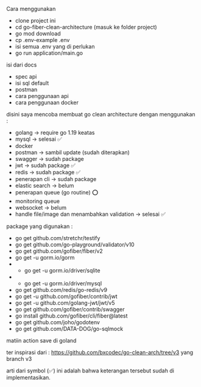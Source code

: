 Cara menggunakan

- clone project ini
- cd go-fiber-clean-architecture (masuk ke folder project)
- go mod download
- cp .env-example .env
- isi semua .env yang di perlukan
- go run application/main.go

isi dari docs

- spec api
- isi sql default
- postman
- cara penggunaan api
- cara penggunaan docker



disini saya mencoba membuat go clean architecture dengan menggunakan :
- golang -> require go 1.19 keatas
- mysql -> selesai ✅
- docker
- postman -> sambil update (sudah diterapkan)
- swagger -> sudah package
- jwt -> sudah package ✅
- redis -> sudah package ✅
- penerapan cli -> sudah package
- elastic search -> belum
- penerapan queue (go routine) ⭕️
- monitoring queue
- websocket -> belum
- handle file/image dan menambahkan validation -> selesai ✅

package yang digunakan :
- go get github.com/stretchr/testify
- go get github.com/go-playground/validator/v10
- go get github.com/gofiber/fiber/v2
- go get -u gorm.io/gorm
- - go get -u gorm.io/driver/sqlite
- - go get -u gorm.io/driver/mysql
- go get github.com/redis/go-redis/v9
- go get -u github.com/gofiber/contrib/jwt
- go get -u github.com/golang-jwt/jwt/v5
- go get github.com/gofiber/contrib/swagger
- go install github.com/gofiber/cli/fiber@latest
- go get github.com/joho/godotenv
-  go get github.com/DATA-DOG/go-sqlmock

matiin action save di goland

ter inspirasi dari : https://github.com/bxcodec/go-clean-arch/tree/v3 yang branch v3

arti dari symbol (✅) ini adalah bahwa keterangan tersebut sudah di implementasikan.
